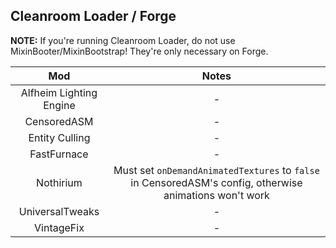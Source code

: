 ## Cleanroom Loader / Forge

**NOTE:** If you're running Cleanroom Loader, do not use MixinBooter/MixinBootstrap! They're only necessary on Forge.

| Mod | Notes |
|:---:|:---:|
| Alfheim Lighting Engine | - |
| CensoredASM | - |
| Entity Culling | - |
| FastFurnace | - |
| Nothirium | Must set `onDemandAnimatedTextures` to `false` in CensoredASM's config, otherwise animations won't work |
| UniversalTweaks | - |
| VintageFix | - |
